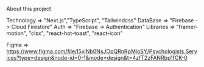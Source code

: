About this project

Technology => "Next.js","TypeScript", "Tailwindcss"
DataBase => "Firebase -> Cloud Firestore"
Auth => "Firebase -> Authentication"
Libraries => "framer-motion", "clsx", "react-hot-toast", "react-icon"

Figma => https://www.figma.com/file/I5vjNb0NsJOpQRnRpMloSY/Psychologists.Services?type=design&node-id=0-1&mode=design&t=4zfT2zFANRbp1fCK-0
